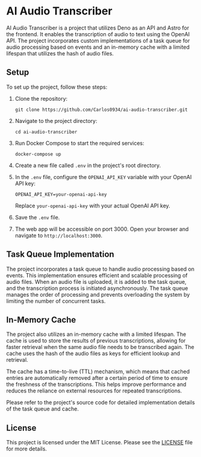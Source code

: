 # AI Audio Transcriber

AI Audio Transcriber is a project that utilizes Deno as an API and Astro for the frontend. It enables the transcription of audio to text using the OpenAI API. The project incorporates custom implementations of a task queue for audio processing based on events and an in-memory cache with a limited lifespan that utilizes the hash of audio files.

## Setup

To set up the project, follow these steps:

1. Clone the repository:

   ```
   git clone https://github.com/Carlos0934/ai-audio-transcriber.git
   ```

2. Navigate to the project directory:

   ```
   cd ai-audio-transcriber
   ```

3. Run Docker Compose to start the required services:

   ```
   docker-compose up
   ```

4. Create a new file called `.env` in the project's root directory.

5. In the `.env` file, configure the `OPENAI_API_KEY` variable with your OpenAI API key:

   ```
   OPENAI_API_KEY=your-openai-api-key
   ```

   Replace `your-openai-api-key` with your actual OpenAI API key.

6. Save the `.env` file.

7. The web app will be accessible on port 3000. Open your browser and navigate to `http://localhost:3000`.

## Task Queue Implementation

The project incorporates a task queue to handle audio processing based on events. This implementation ensures efficient and scalable processing of audio files. When an audio file is uploaded, it is added to the task queue, and the transcription process is initiated asynchronously. The task queue manages the order of processing and prevents overloading the system by limiting the number of concurrent tasks.

## In-Memory Cache

The project also utilizes an in-memory cache with a limited lifespan. The cache is used to store the results of previous transcriptions, allowing for faster retrieval when the same audio file needs to be transcribed again. The cache uses the hash of the audio files as keys for efficient lookup and retrieval.

The cache has a time-to-live (TTL) mechanism, which means that cached entries are automatically removed after a certain period of time to ensure the freshness of the transcriptions. This helps improve performance and reduces the reliance on external resources for repeated transcriptions.

Please refer to the project's source code for detailed implementation details of the task queue and cache.

## License

This project is licensed under the MIT License. Please see the [LICENSE](LICENSE) file for more details.

